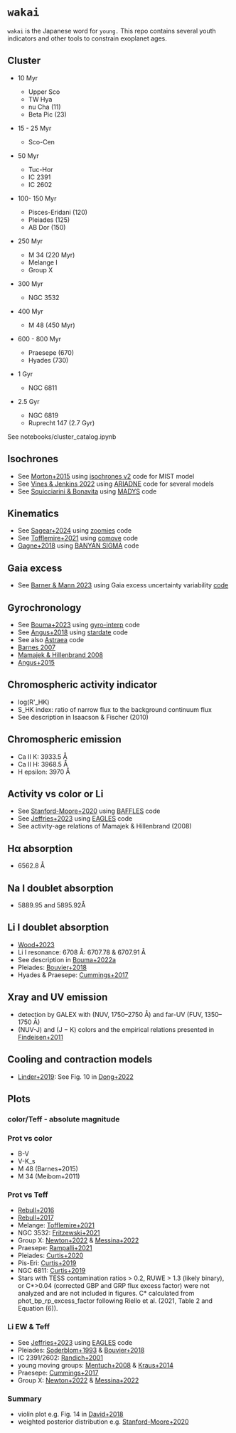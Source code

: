 # `wakai`
`wakai` is the Japanese word for `young.` This repo contains several youth indicators and other tools to constrain exoplanet ages.

## Cluster
* 10 Myr
  - Upper Sco
  - TW Hya
  - nu Cha (11)
  - Beta Pic (23)

* 15 - 25 Myr
  - Sco-Cen

* 50 Myr
  - Tuc-Hor
  - IC 2391
  - IC 2602

* 100- 150 Myr
  - Pisces-Eridani (120)
  - Pleiades (125)
  - AB Dor (150)

* 250 Myr
  - M 34 (220 Myr)
  - Melange I
  - Group X

* 300 Myr
  - NGC 3532 

* 400 Myr
  - M 48 (450 Myr)

* 600 - 800 Myr
  - Praesepe (670)
  - Hyades (730)

* 1 Gyr
  - NGC 6811

* 2.5 Gyr
  - NGC 6819
  - Ruprecht 147 (2.7 Gyr)

See notebooks/cluster_catalog.ipynb

## Isochrones
* See [Morton+2015]() using [isochrones v2](https://github.com/timothydmorton/isochrones) code for MIST model
* See [Vines & Jenkins 2022](https://ui.adsabs.harvard.edu/abs/2022MNRAS.513.2719V/abstract) using [ARIADNE](https://github.com/jvines/astroARIADNE) code for several models
* See [Squicciarini & Bonavita](https://ui.adsabs.harvard.edu/abs/2022A%26A...666A..15S/abstract) using [MADYS](https://github.com/vsquicciarini/madys) code

## Kinematics
* See [Sagear+2024](https://ui.adsabs.harvard.edu/abs/2020AJ....160..239B/abstract) using [zoomies](https://github.com/ssagear/zoomies) code
* See [Tofflemire+2021](https://ui.adsabs.harvard.edu/abs/2021AJ....161..171T/abstract) using [comove](https://github.com/adamkraus/Comove) code
* [Gagne+2018]() using [BANYAN SIGMA](https://www.exoplanetes.umontreal.ca/banyan/banyansigma.php) code
  
## Gaia excess
* See [Barner & Mann 2023](https://ui.adsabs.harvard.edu/abs/2023ApJ...953..127B/abstract) using Gaia excess uncertainty variability [code](https://github.com/madysonb/EVA)
  
## Gyrochronology
* See [Bouma+2023](https://ui.adsabs.harvard.edu/abs/2020AJ....160..239B/abstract) using [gyro-interp](https://github.com/lgbouma/gyro-interp) code
* See [Angus+2018]() using [stardate](https://github.com/RuthAngus/stardate) code
* See also [Astraea](https://github.com/lyx12311/Astraea) code
* [Barnes 2007]()
* [Mamajek & Hillenbrand 2008]()
* [Angus+2015]()

## Chromospheric activity indicator
* log(R'_HK)
* S_HK index: ratio of narrow flux to the background continuum flux
* See description in Isaacson & Fischer (2010)

## Chromospheric emission
 - Ca II K: 3933.5 Å 
 - Ca II H: 3968.5 Å
 - H epsilon: 3970 Å

## Activity vs color or Li
* See [Stanford-Moore+2020](https://ui.adsabs.harvard.edu/abs/2020ApJ...898...27S/abstract) using [BAFFLES](https://github.com/adamstanfordmoore/BAFFLES) code
* See [Jeffries+2023](https://ui.adsabs.harvard.edu/abs/2023MNRAS.523..802J/abstract) using [EAGLES](https://github.com/robdjeff/eagles) code
* See activity-age relations of Mamajek & Hillenbrand (2008)

## Hα absorption
* 6562.8 Å

## Na I doublet absorption
* 5889.95 and 5895.92Å

## Li I doublet absorption
* [Wood+2023](https://ui.adsabs.harvard.edu/abs/2023AJ....166..247W/abstract)
* Li I resonance: 6708 Å: 6707.78 & 6707.91 Å
* See description in [Bouma+2022a](https://ui.adsabs.harvard.edu/abs/2020AJ....160..239B/abstract)
* Pleiades: [Bouvier+2018](https://vizier.cds.unistra.fr/viz-bin/VizieR?-source=J/A+A/613/A63)
* Hyades & Praesepe: [Cummings+2017](https://vizier.cfa.harvard.edu/viz-bin/VizieR?-source=J/AJ/153/128)

## Xray and UV emission
* detection by GALEX with (NUV, 1750–2750 Å) and far-UV (FUV, 1350–1750 Å)
* (NUV-J) and (J − K) colors and the empirical relations presented in [Findeisen+2011]()

## Cooling and contraction models
* [Linder+2019](): See Fig. 10 in [Dong+2022](https://ui.adsabs.harvard.edu/abs/2022ApJ...926L...7D/abstract)

## Plots

### color/Teff - absolute magnitude

### Prot vs color
* B-V
* V-K_s
* M 48 (Barnes+2015)
* M 34 (Meibom+2011)

### Prot vs Teff
* [Rebull+2016]()
* [Rebull+2017]()
* Melange: [Tofflemire+2021]()
* NGC 3532: [Fritzewski+2021](https://vizier.cds.unistra.fr/viz-bin/VizieR?-source=J/A+A/652/A60)
* Group X: [Newton+2022]() & [Messina+2022]()
* Praesepe: [Rampalli+2021]()
* Pleiades: [Curtis+2020]()
* Pis-Eri: [Curtis+2019](https://vizier.cds.unistra.fr/viz-bin/VizieR?-source=J/AJ/158/77)
* NGC 6811: [Curtis+2019](https://vizier.cds.unistra.fr/viz-bin/VizieR?-source=J/ApJ/879/49)
* Stars with TESS contamination ratios > 0.2, RUWE > 1.3 (likely binary), or C*>0.04 (corrected GBP and GRP flux excess factor) were not analyzed and are not included in figures. C* calculated from phot_bp_rp_excess_factor following Riello et al. (2021, Table 2 and Equation (6)).

### Li EW & Teff
* See [Jeffries+2023](https://ui.adsabs.harvard.edu/abs/2023MNRAS.523..802J/abstract) using [EAGLES](https://github.com/robdjeff/eagles) code
* Pleiades: [Soderblom+1993]() & [Bouvier+2018]()
* IC 2391/2602: [Randich+2001]()
* young moving groups: [Mentuch+2008]() & [Kraus+2014]() 
* Praesepe: [Cummings+2017]()
* Group X: [Newton+2022]() & [Messina+2022]()

### Summary
* violin plot e.g. Fig. 14 in [David+2018]()
* weighted posterior distribution e.g. [Stanford-Moore+2020]()